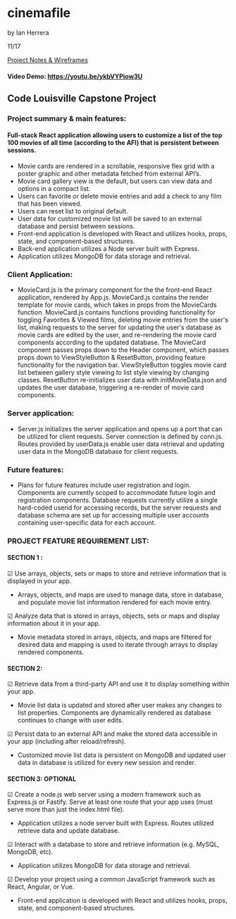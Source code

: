 # cinemafile

by Ian Herrera

11/17

[Project Notes & Wireframes](https://drive.google.com/file/d/194O0oHOlF9V_1GsRv403Ydp8lIth-PZk/view?usp=sharing)

#### Video Demo:  <https://youtu.be/ykbVYPiow3U>

## Code Louisville Capstone Project

### Project summary & main features:

#### Full-stack React application allowing users to customize a list of the top 100 movies of all time (according to the AFI) that is persistent between sessions.

- Movie cards are rendered in a scrollable, responsive flex grid with a poster graphic and other metadata fetched from external API’s.
- Movie card gallery view is the default, but users can view data and options in a compact list.
- Users can favorite or delete movie entries and add a check to any film that has been viewed.
- Users can reset list to original default.
- User data for customized movie list will be saved to an external database and persist between sessions.
- Front-end application is developed with React and utilizes hooks, props, state, and component-based structures.
- Back-end application utilizes a Node server built with Express.
- Application utilizes MongoDB for data storage and retrieval.

### Client Application:

- MovieCard.js is the primary component for the the front-end React application, rendered by App.js. MovieCard.js contains the render template for movie cards, which takes in props from the MovieCards function. MovieCard.js contains functions providing functionality for toggling Favorites & Viewed films, deleting movie entries from the user's list, making requests to the server for updating the user's database as movie cards are edited by the user, and re-rendering the movie card components according to the updated database. The MovieCard component passes props down to the Header component, which passes props down to ViewStyleButton & ResetButton, providing feature functionality for the navigation bar. ViewStyleButton toggles movie card list between gallery style viewing to list style viewing by changing classes. ResetButton re-initializes user data with initMovieData.json and updates the user database, triggering a re-render of movie card components.

### Server application:

- Server.js initializes the server application and opens up a port that can be utilized for client requests. Server connection is defined by conn.js. Routes provided by userData.js enable user data retrieval and updating user data in the MongoDB database for client requests.

### Future features:

- Plans for future features include user registration and login. Components are currently scoped to accommodate future login and registration components. Database requests currently utilize a single hard-coded userid for accessing records, but the server requests and database schema are set up for accessing multiple user accounts containing user-specific data for each account.

### PROJECT FEATURE REQUIREMENT LIST:

#### SECTION 1 :
☑  Use arrays, objects, sets or maps to store and retrieve information that is displayed in your app.
- Arrays, objects, and maps are used to manage data, store in database, and populate movie list information rendered for each movie entry.

☑  Analyze data that is stored in arrays, objects, sets or maps and display information about it in your app.
- Movie metadata stored in arrays, objects, and maps are filtered for desired data and mapping is used to iterate through arrays to display rendered components.

#### SECTION 2:
☑  Retrieve data from a third-party API and use it to display something within your app.
- Movie list data is updated and stored after user makes any changes to list properties. Components are dynamically rendered as database continues to change with user edits.

☑  Persist data to an external API and make the stored data accessible in your app (including after reload/refresh).
- Customized movie list data is persistent on MongoDB and updated user data in database is utilized for every new session and render.

#### SECTION 3: OPTIONAL
☑  Create a node.js web server using a modern framework such as Express.js or Fastify.  Serve at least one route that your app uses (must serve more than just the index.html file).
- Application utilizes a node server built with Express. Routes utilized retrieve data and update database.

☑  Interact with a database to store and retrieve information (e.g. MySQL, MongoDB, etc).
- Application utilizes MongoDB for data storage and retrieval.

☑  Develop your project using a common JavaScript framework such as React, Angular, or Vue.
- Front-end application is developed with React and utilizes hooks, props, state, and component-based structures.
